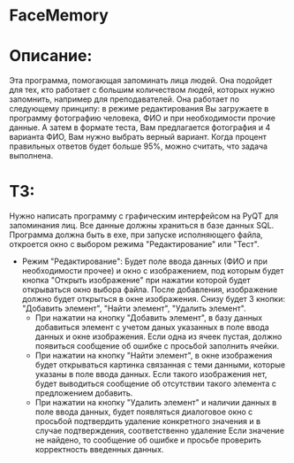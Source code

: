 # FaceMemory 
# Описание:
Эта программа, помогающая запоминать лица людей. Она подойдет для тех, кто работает с большим количеством людей, которых нужно запомнить, например для преподавателей. Она работает по следующему принципу: в режиме редактирования Вы загружаете в программу фотографию человека, ФИО и при необходимости прочие данные. А затем в формате теста, Вам предлагается фотография и 4 варианта ФИО, Вам нужно выбрать верный вариант. Когда процент правильных ответов будет больше 95%, можно считать, что задача выполнена.

# ТЗ:
Нужно написать программу с графическим интерфейсом на PyQT для запоминания лиц. Все данные должны храниться в базе данных SQL. 
Программа должна быть в exe, при запуске исполняющего файла, откроется окно с выбором режима "Редактирование" или "Тест".
- Режим "Редактирование":
  Будет поле ввода данных (ФИО и при необходимости прочее) и окно с изображением, под которым будет кнопка "Открыть изображение" при нажатии которой будет открываться окно выбора файла.
  После добавления, изображение должно будет открыться в окне изображения. Снизу будет 3 кнопки: "Добавить элемент", "Найти элемент", "Удалить элемент".
  - При нажатии на кнопку "Добавить элемент", в базу данных добавиться элемент с учетом даных указанных в поле ввода данных и окне изображения.
    Если одна из ячеек пустая, должно появиться сообщение об ошибке с просьбой заполнить ячейки.
  - При нажатии на кнопку "Найти элемент", в окне изображения будет открываться картинка связанная с теми данными, которые указаны в поле ввода данных.
    Если такого изображения нет, будет выводиться сообщение об отсутствии такого элемента с предложением добавить.
  - При нажатии на кнопку "Удалить элемент" и наличии данных в поле ввода данных, будет появляться диалоговое окно с просьбой подтвердить удаление конкретного значения и в случае подтверждения, соответственно удаление
    Если значение не найдено, то сообщение об ошибке и просьбе проверить корректность введенных данных.

